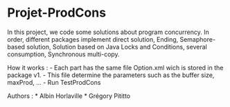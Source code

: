 # Projet-ProdCons
In this project, we code some solutions about program concurrency.
In order, different packages implement direct solution, Ending, Semaphore-based solution, Solution based on Java Locks and Conditions, several consumption, Synchronous multi-copy.

How it works :
    - Each part has the same file Option.xml wich is stored in the package v1.
    - This file determine the parameters such as the buffer size, maxProd, ...
    - Run TestProdCons

Authors :
    * Albin Horlaville
    * Grégory Pititto